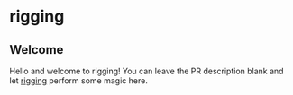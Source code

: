 # rigging

## Welcome

Hello and welcome to rigging! You can leave the PR description blank and let [rigging](https://github.com/dreadnode/rigging) perform some magic here.